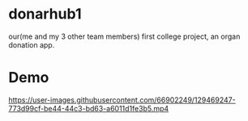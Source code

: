 # donarhub1
our(me and my 3 other team members) first college project, an organ donation app.

# Demo


https://user-images.githubusercontent.com/66902249/129469247-773d99cf-be44-44c3-bd63-a6011d1fe3b5.mp4


